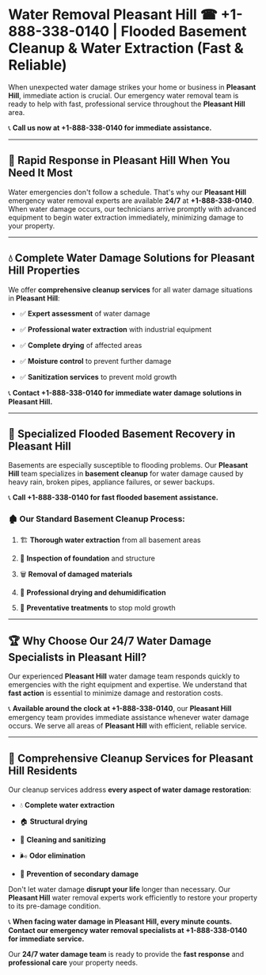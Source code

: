 # Water Removal Pleasant Hill ☎ +1-888-338-0140 | Flooded Basement Cleanup & Water Extraction (Fast & Reliable)

When unexpected water damage strikes your home or business in **Pleasant Hill**, immediate action is crucial. Our emergency water removal team is ready to help with fast, professional service throughout the **Pleasant Hill** area. 

📞 **Call us now at +1-888-338-0140 for immediate assistance.**
---
## 🚀 Rapid Response in Pleasant Hill When You Need It Most
Water emergencies don't follow a schedule. That's why our **Pleasant Hill** emergency water removal experts are available **24/7** at **+1-888-338-0140**. When water damage occurs, our technicians arrive promptly with advanced equipment to begin water extraction immediately, minimizing damage to your property.
---
## 💧 Complete Water Damage Solutions for Pleasant Hill Properties
We offer **comprehensive cleanup services** for all water damage situations in **Pleasant Hill**:
- ✅ **Expert assessment** of water damage  
- ✅ **Professional water extraction** with industrial equipment  
- ✅ **Complete drying** of affected areas  
- ✅ **Moisture control** to prevent further damage  
- ✅ **Sanitization services** to prevent mold growth  
📞 **Contact +1-888-338-0140 for immediate water damage solutions in Pleasant Hill.**
---
## 🌊 Specialized Flooded Basement Recovery in Pleasant Hill
Basements are especially susceptible to flooding problems. Our **Pleasant Hill** team specializes in **basement cleanup** for water damage caused by heavy rain, broken pipes, appliance failures, or sewer backups. 
📞 **Call +1-888-338-0140 for fast flooded basement assistance.**
### 🏚️ Our Standard Basement Cleanup Process:
1. 🏗️ **Thorough water extraction** from all basement areas  
2. 🔎 **Inspection of foundation** and structure  
3. 🗑️ **Removal of damaged materials**  
4. 💨 **Professional drying and dehumidification**  
5. 🚫 **Preventative treatments** to stop mold growth  
---
## 🏆 Why Choose Our 24/7 Water Damage Specialists in Pleasant Hill?
Our experienced **Pleasant Hill** water damage team responds quickly to emergencies with the right equipment and expertise. We understand that **fast action** is essential to minimize damage and restoration costs.
📞 **Available around the clock at +1-888-338-0140**, our **Pleasant Hill** emergency team provides immediate assistance whenever water damage occurs. We serve all areas of **Pleasant Hill** with efficient, reliable service.
---
## 🧹 Comprehensive Cleanup Services for Pleasant Hill Residents
Our cleanup services address **every aspect of water damage restoration**:
- 💧 **Complete water extraction**  
- 🏠 **Structural drying**  
- 🧼 **Cleaning and sanitizing**  
- 🌬️ **Odor elimination**  
- 🚫 **Prevention of secondary damage**  
Don't let water damage **disrupt your life** longer than necessary. Our **Pleasant Hill** water removal experts work efficiently to restore your property to its pre-damage condition.
📞 **When facing water damage in Pleasant Hill, every minute counts. Contact our emergency water removal specialists at +1-888-338-0140 for immediate service.**
Our **24/7 water damage team** is ready to provide the **fast response** and **professional care** your property needs.
